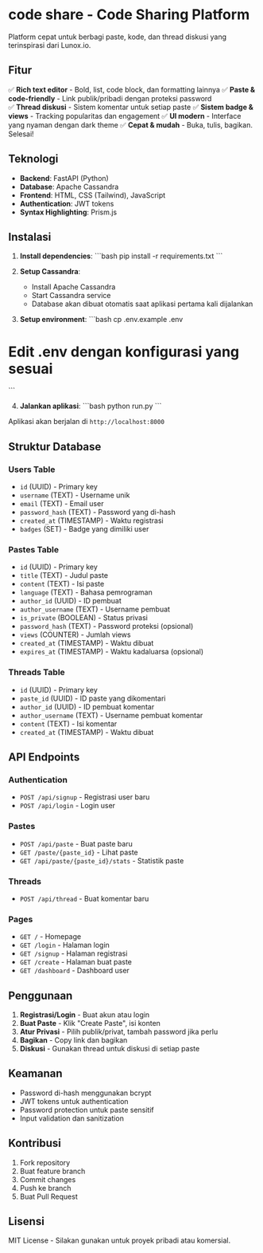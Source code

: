 # code share - Code Sharing Platform

Platform cepat untuk berbagi paste, kode, dan thread diskusi yang terinspirasi dari Lunox.io.

## Fitur

✅ **Rich text editor** - Bold, list, code block, dan formatting lainnya
✅ **Paste & code-friendly** - Link publik/pribadi dengan proteksi password  
✅ **Thread diskusi** - Sistem komentar untuk setiap paste
✅ **Sistem badge & views** - Tracking popularitas dan engagement
✅ **UI modern** - Interface yang nyaman dengan dark theme
✅ **Cepat & mudah** - Buka, tulis, bagikan. Selesai!

## Teknologi

- **Backend**: FastAPI (Python)
- **Database**: Apache Cassandra
- **Frontend**: HTML, CSS (Tailwind), JavaScript
- **Authentication**: JWT tokens
- **Syntax Highlighting**: Prism.js

## Instalasi

1. **Install dependencies**:
\`\`\`bash
pip install -r requirements.txt
\`\`\`

2. **Setup Cassandra**:
   - Install Apache Cassandra
   - Start Cassandra service
   - Database akan dibuat otomatis saat aplikasi pertama kali dijalankan

3. **Setup environment**:
\`\`\`bash
cp .env.example .env
# Edit .env dengan konfigurasi yang sesuai
\`\`\`

4. **Jalankan aplikasi**:
\`\`\`bash
python run.py
\`\`\`

Aplikasi akan berjalan di `http://localhost:8000`

## Struktur Database

### Users Table
- `id` (UUID) - Primary key
- `username` (TEXT) - Username unik
- `email` (TEXT) - Email user
- `password_hash` (TEXT) - Password yang di-hash
- `created_at` (TIMESTAMP) - Waktu registrasi
- `badges` (SET<TEXT>) - Badge yang dimiliki user

### Pastes Table
- `id` (UUID) - Primary key
- `title` (TEXT) - Judul paste
- `content` (TEXT) - Isi paste
- `language` (TEXT) - Bahasa pemrograman
- `author_id` (UUID) - ID pembuat
- `author_username` (TEXT) - Username pembuat
- `is_private` (BOOLEAN) - Status privasi
- `password_hash` (TEXT) - Password proteksi (opsional)
- `views` (COUNTER) - Jumlah views
- `created_at` (TIMESTAMP) - Waktu dibuat
- `expires_at` (TIMESTAMP) - Waktu kadaluarsa (opsional)

### Threads Table
- `id` (UUID) - Primary key
- `paste_id` (UUID) - ID paste yang dikomentari
- `author_id` (UUID) - ID pembuat komentar
- `author_username` (TEXT) - Username pembuat komentar
- `content` (TEXT) - Isi komentar
- `created_at` (TIMESTAMP) - Waktu dibuat

## API Endpoints

### Authentication
- `POST /api/signup` - Registrasi user baru
- `POST /api/login` - Login user

### Pastes
- `POST /api/paste` - Buat paste baru
- `GET /paste/{paste_id}` - Lihat paste
- `GET /api/paste/{paste_id}/stats` - Statistik paste

### Threads
- `POST /api/thread` - Buat komentar baru

### Pages
- `GET /` - Homepage
- `GET /login` - Halaman login
- `GET /signup` - Halaman registrasi
- `GET /create` - Halaman buat paste
- `GET /dashboard` - Dashboard user

## Penggunaan

1. **Registrasi/Login** - Buat akun atau login
2. **Buat Paste** - Klik "Create Paste", isi konten
3. **Atur Privasi** - Pilih publik/privat, tambah password jika perlu
4. **Bagikan** - Copy link dan bagikan
5. **Diskusi** - Gunakan thread untuk diskusi di setiap paste

## Keamanan

- Password di-hash menggunakan bcrypt
- JWT tokens untuk authentication
- Password protection untuk paste sensitif
- Input validation dan sanitization

## Kontribusi

1. Fork repository
2. Buat feature branch
3. Commit changes
4. Push ke branch
5. Buat Pull Request

## Lisensi

MIT License - Silakan gunakan untuk proyek pribadi atau komersial.
